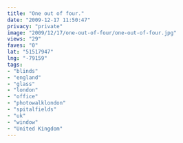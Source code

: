 ```yaml
---
title: "One out of four."
date: "2009-12-17 11:50:47"
privacy: "private"
image: "2009/12/17/one-out-of-four/one-out-of-four.jpg"
views: "29"
faves: "0"
lat: "51517947"
lng: "-79159"
tags:
- "blinds"
- "england"
- "glass"
- "london"
- "office"
- "photowalklondon"
- "spitalfields"
- "uk"
- "window"
- "United Kingdom"
---
```

<a href="http://www.phillprice.com/2009/12/18/one-out-of-four" rel="nofollow"></a>
